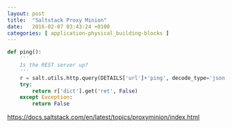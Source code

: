 ```yaml
---
layout: post
title:  "Saltstack Proxy Minion"
date:   2016-02-07 03:43:24 +0100
categories: [ application-physical_building-blocks ]
---
```


```Python
def ping():
    '''
    Is the REST server up?
    '''
    r = salt.utils.http.query(DETAILS['url']+'ping', decode_type='json', decode=True)
    try:
        return r['dict'].get('ret', False)
    except Exception:
        return False
```

https://docs.saltstack.com/en/latest/topics/proxyminion/index.html


